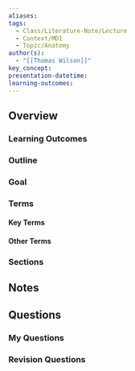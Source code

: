 ```yaml
---
aliases: 
tags:
  - Class/Literature-Note/Lecture
  - Context/MD1
  - Topic/Anatomy
author(s):
  - "[[Thomas Wilson]]"
key_concept: 
presentation-datetime: 
learning-outcomes:
---
```



## Overview
### Learning Outcomes

### Outline

### Goal

### Terms
#### Key Terms

#### Other Terms

### Sections


## Notes


## Questions

### My Questions
### Revision Questions




